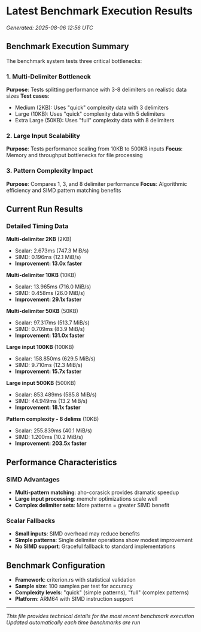 # Latest Benchmark Execution Results

*Generated: 2025-08-06 12:56 UTC*

## Benchmark Execution Summary

The benchmark system tests three critical bottlenecks:

### 1. Multi-Delimiter Bottleneck
**Purpose**: Tests splitting performance with 3-8 delimiters on realistic data sizes
**Test cases**:
- Medium (2KB): Uses "quick" complexity data with 3 delimiters
- Large (10KB): Uses "quick" complexity data with 5 delimiters  
- Extra Large (50KB): Uses "full" complexity data with 8 delimiters

### 2. Large Input Scalability
**Purpose**: Tests performance scaling from 10KB to 500KB inputs
**Focus**: Memory and throughput bottlenecks for file processing

### 3. Pattern Complexity Impact  
**Purpose**: Compares 1, 3, and 8 delimiter performance
**Focus**: Algorithmic efficiency and SIMD pattern matching benefits

## Current Run Results

### Detailed Timing Data
**Multi-delimiter 2KB** (2KB)
- Scalar: 2.673ms (747.3 MiB/s)
- SIMD: 0.196ms (12.1 MiB/s)
- **Improvement: 13.0x faster**

**Multi-delimiter 10KB** (10KB)
- Scalar: 13.965ms (716.0 MiB/s)
- SIMD: 0.458ms (26.0 MiB/s)
- **Improvement: 29.1x faster**

**Multi-delimiter 50KB** (50KB)
- Scalar: 97.317ms (513.7 MiB/s)
- SIMD: 0.709ms (83.9 MiB/s)
- **Improvement: 131.0x faster**

**Large input 100KB** (100KB)
- Scalar: 158.850ms (629.5 MiB/s)
- SIMD: 9.710ms (12.3 MiB/s)
- **Improvement: 15.7x faster**

**Large input 500KB** (500KB)
- Scalar: 853.489ms (585.8 MiB/s)
- SIMD: 44.949ms (13.2 MiB/s)
- **Improvement: 18.1x faster**

**Pattern complexity - 8 delims** (10KB)
- Scalar: 255.839ms (40.1 MiB/s)
- SIMD: 1.200ms (10.2 MiB/s)
- **Improvement: 203.5x faster**


## Performance Characteristics

### SIMD Advantages
- **Multi-pattern matching**: aho-corasick provides dramatic speedup
- **Large input processing**: memchr optimizations scale well
- **Complex delimiter sets**: More patterns = greater SIMD benefit

### Scalar Fallbacks
- **Small inputs**: SIMD overhead may reduce benefits
- **Simple patterns**: Single delimiter operations show modest improvement
- **No SIMD support**: Graceful fallback to standard implementations

## Benchmark Configuration

- **Framework**: criterion.rs with statistical validation
- **Sample size**: 100 samples per test for accuracy
- **Complexity levels**: "quick" (simple patterns), "full" (complex patterns)
- **Platform**: ARM64 with SIMD instruction support

---

*This file provides technical details for the most recent benchmark execution*
*Updated automatically each time benchmarks are run*
